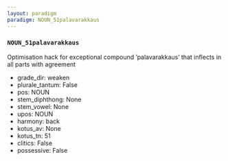```yaml
---
layout: paradigm
paradigm: NOUN_51palavarakkaus
---
```

### ` NOUN_51palavarakkaus `

Optimisation hack for exceptional compound ’palavarakkaus’ that inflects in all parts with agreement
* grade_dir: weaken
* plurale_tantum: False
* pos: NOUN
* stem_diphthong: None
* stem_vowel: None
* upos: NOUN
* harmony: back
* kotus_av: None
* kotus_tn: 51
* clitics: False
* possessive: False
